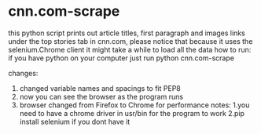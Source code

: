 # cnn.com-scrape
this python script prints out article titles, first paragraph and images links under the top stories tab in cnn.com, please notice that because it uses the selenium.Chrome client it might take a while to load all the data
how to run: if you have python on your computer just run python cnn.com-scrape

changes: 
1. changed variable names and spacings to fit PEP8
2. now you can see the browser as the program runs
3. browser changed from Firefox to Chrome for performance
notes:
1.you need to have a chrome driver in usr/bin for the program to work
2.pip install selenium if you dont have it
